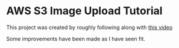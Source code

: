 # AWS S3 Image Upload Tutorial

This project was created by roughly following along with [this video](https://www.youtube.com/watch?v=i-hoSg8iRG0)

Some improvements have been made as I have seen fit.